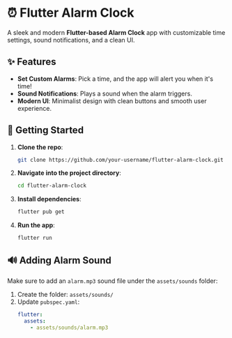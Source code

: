 
# ⏰ Flutter Alarm Clock

A sleek and modern **Flutter-based Alarm Clock** app with customizable time settings, sound notifications, and a clean UI. 

## ✨ Features

- **Set Custom Alarms**: Pick a time, and the app will alert you when it's time!
- **Sound Notifications**: Plays a sound when the alarm triggers.
- **Modern UI**: Minimalist design with clean buttons and smooth user experience.


## 🚀 Getting Started

1. **Clone the repo**:
   ```bash
   git clone https://github.com/your-username/flutter-alarm-clock.git
   ```
2. **Navigate into the project directory**:
   ```bash
   cd flutter-alarm-clock
   ```
3. **Install dependencies**:
   ```bash
   flutter pub get
   ```
4. **Run the app**:
   ```bash
   flutter run
   ```

## 🔊 Adding Alarm Sound

Make sure to add an `alarm.mp3` sound file under the `assets/sounds` folder:
1. Create the folder: `assets/sounds/`
2. Update `pubspec.yaml`:
   ```yaml
   flutter:
     assets:
       - assets/sounds/alarm.mp3
   ```
